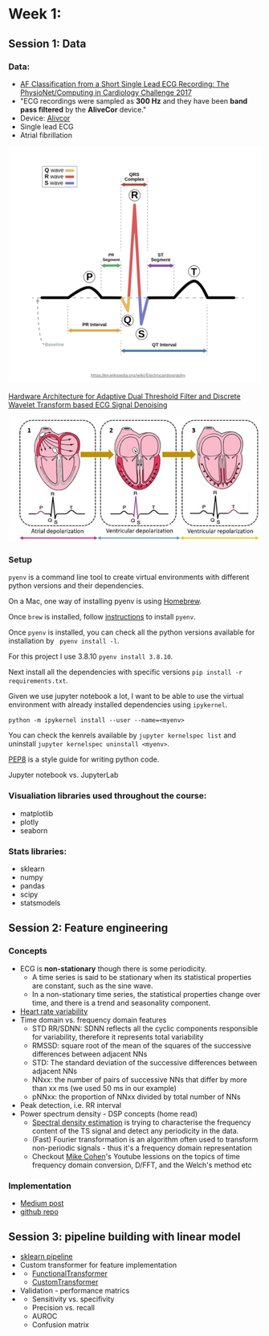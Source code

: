 
# Week 1: 

## Session 1: Data 

### Data: 
- [AF Classification from a Short Single Lead ECG Recording: The PhysioNet/Computing in Cardiology Challenge 2017](https://physionet.org/content/challenge-2017/1.0.0/)
- "ECG recordings were sampled as **300 Hz** and they have been **band pass filtered** by the **AliveCor** device."
- Device: [Alivcor](https://store.alivecor.co.uk/?gad_source=1&gclid=CjwKCAiArLyuBhA7EiwA-qo80HxOCro93qMFtW_DABH98VWJKY10lusHDQhqD_wbNP6uivWjwkjNoRoC91gQAvD_BwE)
- Single lead ECG 
- Atrial fibrillation 

![ECG](../images/QRS.jpg)

[Hardware Architecture for Adaptive Dual Threshold Filter and Discrete Wavelet Transform based ECG Signal Denoising](https://www.researchgate.net/publication/356826618_Hardware_Architecture_for_Adaptive_Dual_Threshold_Filter_and_Discrete_Wavelet_Transform_based_ECG_Signal_Denoising)

![Depolarization_replolarization](../images/Successive-Stages-of-Depolarization-repolarization-of-the-Heart-Resulting-Different-Waves.png)


### Setup 

`pyenv` is a command line tool to create virtual environments with different python versions and their dependencies. 

On a Mac, one way of installing pyenv is using [Homebrew](https://brew.sh/).

Once `brew` is installed, follow [instructions](https://github.com/pyenv/pyenv-virtualenv) to install `pyenv`. 

Once `pyenv` is installed, you can check all the python versions available for installation by ` pyenv install -l`. 

For this project I use 3.8.10  `pyenv install 3.8.10`.

Next install all the dependencies with specific versions `pip install -r requirements.txt`. 

Given we use jupyter notebook a lot, I want to be able to use the virtual environment 
with already installed dependencies using `ipykernel`.

```commandline
python -m ipykernel install --user --name=<myenv>
```

You can check the kenrels available by `jupyter kernelspec list` 
and uninstall `jupyter kernelspec uninstall <myenv>`. 
 
[PEP8](https://peps.python.org/pep-0008/) is a style guide for writing python code. 

Jupyter notebook vs. JupyterLab 


### Visualiation libraries used throughout the course: 
- matplotlib 
- plotly
- seaborn 

### Stats libraries:
- sklearn 
- numpy
- pandas
- scipy
- statsmodels

## Session 2: Feature engineering 

### Concepts
- ECG is **non-stationary** though there is some periodicity. 
  - A time series is said to be stationary when its statistical properties are constant, such as the sine wave. 
  - In a non-stationary time series, the statistical properties change over time, and there is a trend and seasonality component.
- [Heart rate variability](https://www.kubios.com/hrv-analysis-methods/)
- Time domain vs. frequency domain features
  - STD RR/SDNN: SDNN reflects all the cyclic components responsible for variability, therefore it represents total variability 
  - RMSSD: square root of the mean of the squares of the successive differences between adjacent NNs 
  - STD: The standard deviation of the successive differences between adjacent NNs 
  - NNxx: the number of pairs of successive NNs that differ by more than xx ms (we used 50 ms in our example)
  - pNNxx: the proportion of NNxx divided by total number of NNs
- Peak detection, i.e. RR interval
- Power spectrum density - DSP concepts (home read)
  - [Spectral density estimation](https://en.wikipedia.org/wiki/Spectral_density_estimation#) is trying to characterise the frequency content of the TS signal and detect any periodicity in the data. 
  - (Fast) Fourier transformation is an algorithm often used to transform non-periodic signals - thus it's a frequency domain representation
  - Checkout [Mike Cohen](https://www.youtube.com/@mikexcohen1)'s Youtube lessions on the topics of time frequency domain conversion, D/FFT, and the Welch's method etc 

### Implementation 
- [Medium post](https://bartek-kulas.medium.com/working-with-ecg-heart-rate-data-on-python-7a45fa880d48)
- [github repo](https://github.com/kulasbart/ECG-processing_HRV/blob/master/HRV_ECG_analysis.ipynb)

## Session 3: pipeline building with linear model 
- [sklearn pipeline](https://scikit-learn.org/stable/modules/generated/sklearn.pipeline.Pipeline.html)
- Custom transformer for feature implementation
- - [FunctionalTransformer](https://scikit-learn.org/stable/modules/generated/sklearn.preprocessing.FunctionTransformer.html)
  - [CustomTransformer](https://www.andrewvillazon.com/custom-scikit-learn-transformers/)
- Validation - performance matrics
- - Sensitivity vs. specifivity
  - Precision vs. recall
  - AUROC
  - Confusion matrix




